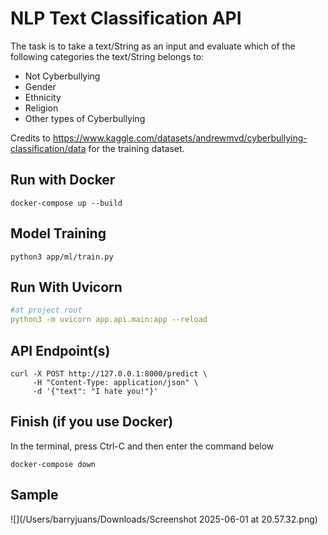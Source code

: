 # NLP Text Classification API
The task is to take a text/String as an input and evaluate which of the following categories the text/String belongs to:

- Not Cyberbullying 
- Gender
- Ethnicity
- Religion
- Other types of Cyberbullying

Credits to https://www.kaggle.com/datasets/andrewmvd/cyberbullying-classification/data for the training dataset.

## Run with Docker

```
docker-compose up --build
```
## Model Training

```
python3 app/ml/train.py
```

## Run With Uvicorn
```yaml
#at project root
python3 -m uvicorn app.api.main:app --reload
```

## API Endpoint(s)
```
curl -X POST http://127.0.0.1:8000/predict \
     -H "Content-Type: application/json" \
     -d '{"text": "I hate you!"}'
```

## Finish (if you use Docker)
In the terminal, press Ctrl-C and then enter the command below
```
docker-compose down
```
## Sample
![](/Users/barryjuans/Downloads/Screenshot 2025-06-01 at 20.57.32.png)